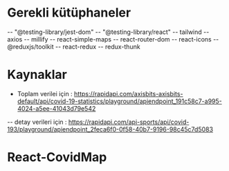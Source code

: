 # Gerekli kütüphaneler

-- "@testing-library/jest-dom"
-- "@testing-library/react"
-- tailwind
-- axios
-- millify
-- react-simple-maps
-- react-router-dom
-- react-icons
-- @reduxjs/toolkit
-- react-redux
-- redux-thunk

# Kaynaklar

- Toplam verilei için : https://rapidapi.com/axisbits-axisbits-default/api/covid-19-statistics/playground/apiendpoint_191c58c7-a995-4024-a5ee-41043d79e542

-- detay verileri için : https://rapidapi.com/api-sports/api/covid-193/playground/apiendpoint_2feca6f0-0f58-40b7-9196-98c45c7d5083
# React-CovidMap

